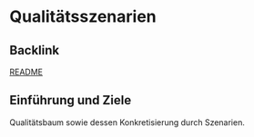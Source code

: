 # Qualitätsszenarien

## Backlink
[README](https://github.com/aschwrz/playground/blob/main/README.md)

## Einführung und Ziele
Qualitätsbaum sowie dessen Konkretisierung durch Szenarien.
